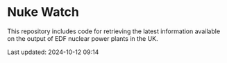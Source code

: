 # Nuke Watch

This repository includes code for retrieving the latest information available on the output of EDF nuclear power plants in the UK.

Last updated: 2024-10-12 09:14